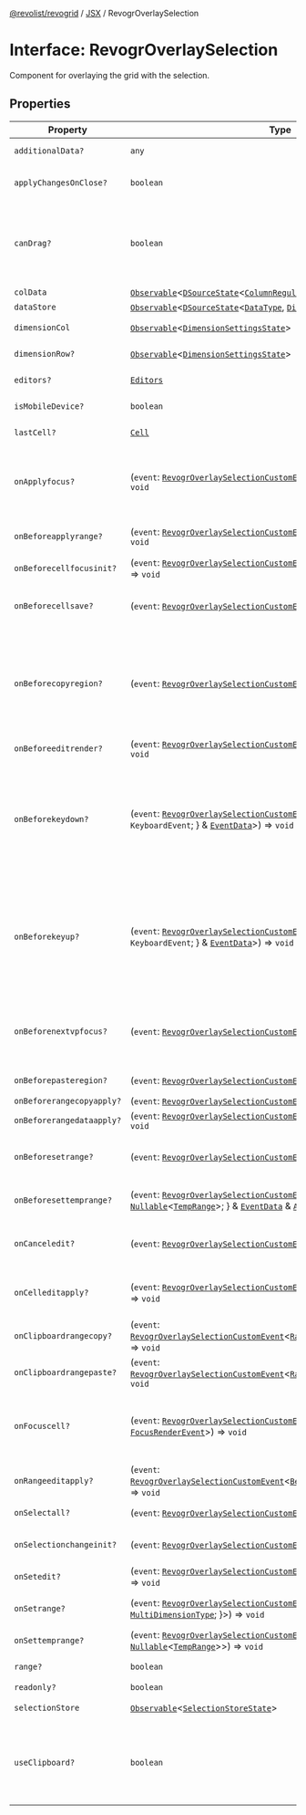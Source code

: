 [@revolist/revogrid](README.md) / [JSX](Namespace.JSX.md) / RevogrOverlaySelection

# Interface: RevogrOverlaySelection

Component for overlaying the grid with the selection.

## Properties

| Property | Type | Description | Defined in |
| ------ | ------ | ------ | ------ |
| `additionalData?` | `any` | Additional data to pass to renderer. | [src/components.d.ts:2015](https://github.com/revolist/revogrid/blob/11c1e89888ac9588cc703e312811b4cdaf67f0fb/src/components.d.ts#L2015) |
| `applyChangesOnClose?` | `boolean` | If true applys changes when cell closes if not Escape. | [src/components.d.ts:2019](https://github.com/revolist/revogrid/blob/11c1e89888ac9588cc703e312811b4cdaf67f0fb/src/components.d.ts#L2019) |
| `canDrag?` | `boolean` | Enable revogr-order-editor component (read more in revogr-order-editor component). Allows D&D. | [src/components.d.ts:2023](https://github.com/revolist/revogrid/blob/11c1e89888ac9588cc703e312811b4cdaf67f0fb/src/components.d.ts#L2023) |
| `colData` | [`Observable`](TypeAlias.Observable.md)\<[`DSourceState`](TypeAlias.DSourceState.md)\<[`ColumnRegular`](Interface.ColumnRegular.md), [`DimensionCols`](TypeAlias.DimensionCols.md)\>\> | Column data store. | [src/components.d.ts:2027](https://github.com/revolist/revogrid/blob/11c1e89888ac9588cc703e312811b4cdaf67f0fb/src/components.d.ts#L2027) |
| `dataStore` | [`Observable`](TypeAlias.Observable.md)\<[`DSourceState`](TypeAlias.DSourceState.md)\<[`DataType`](TypeAlias.DataType.md), [`DimensionRows`](TypeAlias.DimensionRows.md)\>\> | Row data store. | [src/components.d.ts:2031](https://github.com/revolist/revogrid/blob/11c1e89888ac9588cc703e312811b4cdaf67f0fb/src/components.d.ts#L2031) |
| `dimensionCol` | [`Observable`](TypeAlias.Observable.md)\<[`DimensionSettingsState`](Interface.DimensionSettingsState.md)\> | Dimension settings X. | [src/components.d.ts:2035](https://github.com/revolist/revogrid/blob/11c1e89888ac9588cc703e312811b4cdaf67f0fb/src/components.d.ts#L2035) |
| `dimensionRow?` | [`Observable`](TypeAlias.Observable.md)\<[`DimensionSettingsState`](Interface.DimensionSettingsState.md)\> | Dimension settings Y. | [src/components.d.ts:2039](https://github.com/revolist/revogrid/blob/11c1e89888ac9588cc703e312811b4cdaf67f0fb/src/components.d.ts#L2039) |
| `editors?` | [`Editors`](TypeAlias.Editors.md) | Custom editors register. | [src/components.d.ts:2043](https://github.com/revolist/revogrid/blob/11c1e89888ac9588cc703e312811b4cdaf67f0fb/src/components.d.ts#L2043) |
| `isMobileDevice?` | `boolean` | Is mobile view mode. | [src/components.d.ts:2047](https://github.com/revolist/revogrid/blob/11c1e89888ac9588cc703e312811b4cdaf67f0fb/src/components.d.ts#L2047) |
| `lastCell?` | [`Cell`](Interface.Cell.md) | Last real coordinates positions + 1. | [src/components.d.ts:2051](https://github.com/revolist/revogrid/blob/11c1e89888ac9588cc703e312811b4cdaf67f0fb/src/components.d.ts#L2051) |
| `onApplyfocus?` | (`event`: [`RevogrOverlaySelectionCustomEvent`](Interface.RevogrOverlaySelectionCustomEvent.md)\<[`FocusRenderEvent`](Interface.FocusRenderEvent.md)\>) => `void` | Before cell get focused. To prevent the default behavior of applying the edit data, you can call `e.preventDefault()`. | [src/components.d.ts:2055](https://github.com/revolist/revogrid/blob/11c1e89888ac9588cc703e312811b4cdaf67f0fb/src/components.d.ts#L2055) |
| `onBeforeapplyrange?` | (`event`: [`RevogrOverlaySelectionCustomEvent`](Interface.RevogrOverlaySelectionCustomEvent.md)\<[`FocusRenderEvent`](Interface.FocusRenderEvent.md)\>) => `void` | Before range applied. First step in triggerRangeEvent. | [src/components.d.ts:2059](https://github.com/revolist/revogrid/blob/11c1e89888ac9588cc703e312811b4cdaf67f0fb/src/components.d.ts#L2059) |
| `onBeforecellfocusinit?` | (`event`: [`RevogrOverlaySelectionCustomEvent`](Interface.RevogrOverlaySelectionCustomEvent.md)\<[`BeforeSaveDataDetails`](Interface.BeforeSaveDataDetails.md)\>) => `void` | Before cell focus. | [src/components.d.ts:2063](https://github.com/revolist/revogrid/blob/11c1e89888ac9588cc703e312811b4cdaf67f0fb/src/components.d.ts#L2063) |
| `onBeforecellsave?` | (`event`: [`RevogrOverlaySelectionCustomEvent`](Interface.RevogrOverlaySelectionCustomEvent.md)\<`any`\>) => `void` | Runs before cell save. Can be used to override or cancel original save. | [src/components.d.ts:2067](https://github.com/revolist/revogrid/blob/11c1e89888ac9588cc703e312811b4cdaf67f0fb/src/components.d.ts#L2067) |
| `onBeforecopyregion?` | (`event`: [`RevogrOverlaySelectionCustomEvent`](Interface.RevogrOverlaySelectionCustomEvent.md)\<`any`\>) => `void` | Before clipboard copy happened. Validate data before copy. To prevent the default behavior of editing data and use your own implementation, call `e.preventDefault()`. | [src/components.d.ts:2071](https://github.com/revolist/revogrid/blob/11c1e89888ac9588cc703e312811b4cdaf67f0fb/src/components.d.ts#L2071) |
| `onBeforeeditrender?` | (`event`: [`RevogrOverlaySelectionCustomEvent`](Interface.RevogrOverlaySelectionCustomEvent.md)\<[`FocusRenderEvent`](Interface.FocusRenderEvent.md)\>) => `void` | Before editor render. | [src/components.d.ts:2075](https://github.com/revolist/revogrid/blob/11c1e89888ac9588cc703e312811b4cdaf67f0fb/src/components.d.ts#L2075) |
| `onBeforekeydown?` | (`event`: [`RevogrOverlaySelectionCustomEvent`](Interface.RevogrOverlaySelectionCustomEvent.md)\<\{ `original`: `KeyboardEvent`; \} & [`EventData`](TypeAlias.EventData.md)\>) => `void` | Before key up event proxy, used to prevent key up trigger. If you have some custom behaviour event, use this event to check if it wasn't processed by internal logic. Call preventDefault(). | [src/components.d.ts:2079](https://github.com/revolist/revogrid/blob/11c1e89888ac9588cc703e312811b4cdaf67f0fb/src/components.d.ts#L2079) |
| `onBeforekeyup?` | (`event`: [`RevogrOverlaySelectionCustomEvent`](Interface.RevogrOverlaySelectionCustomEvent.md)\<\{ `original`: `KeyboardEvent`; \} & [`EventData`](TypeAlias.EventData.md)\>) => `void` | Before key down event proxy, used to prevent key down trigger. If you have some custom behaviour event, use this event to check if it wasn't processed by internal logic. Call preventDefault(). | [src/components.d.ts:2083](https://github.com/revolist/revogrid/blob/11c1e89888ac9588cc703e312811b4cdaf67f0fb/src/components.d.ts#L2083) |
| `onBeforenextvpfocus?` | (`event`: [`RevogrOverlaySelectionCustomEvent`](Interface.RevogrOverlaySelectionCustomEvent.md)\<[`Cell`](Interface.Cell.md)\>) => `void` | Fired when change of viewport happens. Usually when we switch between pinned regions. | [src/components.d.ts:2087](https://github.com/revolist/revogrid/blob/11c1e89888ac9588cc703e312811b4cdaf67f0fb/src/components.d.ts#L2087) |
| `onBeforepasteregion?` | (`event`: [`RevogrOverlaySelectionCustomEvent`](Interface.RevogrOverlaySelectionCustomEvent.md)\<`any`\>) => `void` | Before region paste happened. | [src/components.d.ts:2091](https://github.com/revolist/revogrid/blob/11c1e89888ac9588cc703e312811b4cdaf67f0fb/src/components.d.ts#L2091) |
| `onBeforerangecopyapply?` | (`event`: [`RevogrOverlaySelectionCustomEvent`](Interface.RevogrOverlaySelectionCustomEvent.md)\<[`ChangedRange`](TypeAlias.ChangedRange.md)\>) => `void` | Before range copy. | [src/components.d.ts:2095](https://github.com/revolist/revogrid/blob/11c1e89888ac9588cc703e312811b4cdaf67f0fb/src/components.d.ts#L2095) |
| `onBeforerangedataapply?` | (`event`: [`RevogrOverlaySelectionCustomEvent`](Interface.RevogrOverlaySelectionCustomEvent.md)\<[`FocusRenderEvent`](Interface.FocusRenderEvent.md)\>) => `void` | Range data apply. | [src/components.d.ts:2099](https://github.com/revolist/revogrid/blob/11c1e89888ac9588cc703e312811b4cdaf67f0fb/src/components.d.ts#L2099) |
| `onBeforesetrange?` | (`event`: [`RevogrOverlaySelectionCustomEvent`](Interface.RevogrOverlaySelectionCustomEvent.md)\<`any`\>) => `void` | Before range selection applied. Second step in triggerRangeEvent. | [src/components.d.ts:2103](https://github.com/revolist/revogrid/blob/11c1e89888ac9588cc703e312811b4cdaf67f0fb/src/components.d.ts#L2103) |
| `onBeforesettemprange?` | (`event`: [`RevogrOverlaySelectionCustomEvent`](Interface.RevogrOverlaySelectionCustomEvent.md)\<\{ `tempRange`: `null` \| [`Nullable`](TypeAlias.Nullable.md)\<[`TempRange`](TypeAlias.TempRange.md)\>; \} & [`EventData`](TypeAlias.EventData.md) & [`AllDimensionType`](Interface.AllDimensionType.md)\>) => `void` | Before set temp range area during autofill. | [src/components.d.ts:2107](https://github.com/revolist/revogrid/blob/11c1e89888ac9588cc703e312811b4cdaf67f0fb/src/components.d.ts#L2107) |
| `onCanceledit?` | (`event`: [`RevogrOverlaySelectionCustomEvent`](Interface.RevogrOverlaySelectionCustomEvent.md)\<`any`\>) => `void` | Cancel edit. Used for editors support when editor close requested. | [src/components.d.ts:2111](https://github.com/revolist/revogrid/blob/11c1e89888ac9588cc703e312811b4cdaf67f0fb/src/components.d.ts#L2111) |
| `onCelleditapply?` | (`event`: [`RevogrOverlaySelectionCustomEvent`](Interface.RevogrOverlaySelectionCustomEvent.md)\<[`BeforeSaveDataDetails`](Interface.BeforeSaveDataDetails.md)\>) => `void` | Cell edit apply to the data source. Triggers datasource edit on the root level. | [src/components.d.ts:2115](https://github.com/revolist/revogrid/blob/11c1e89888ac9588cc703e312811b4cdaf67f0fb/src/components.d.ts#L2115) |
| `onClipboardrangecopy?` | (`event`: [`RevogrOverlaySelectionCustomEvent`](Interface.RevogrOverlaySelectionCustomEvent.md)\<[`RangeClipboardCopyEventProps`](TypeAlias.RangeClipboardCopyEventProps.md)\>) => `void` | Range copy. | [src/components.d.ts:2119](https://github.com/revolist/revogrid/blob/11c1e89888ac9588cc703e312811b4cdaf67f0fb/src/components.d.ts#L2119) |
| `onClipboardrangepaste?` | (`event`: [`RevogrOverlaySelectionCustomEvent`](Interface.RevogrOverlaySelectionCustomEvent.md)\<[`RangeClipboardPasteEvent`](TypeAlias.RangeClipboardPasteEvent.md)\>) => `void` | Range paste event. | [src/components.d.ts:2123](https://github.com/revolist/revogrid/blob/11c1e89888ac9588cc703e312811b4cdaf67f0fb/src/components.d.ts#L2123) |
| `onFocuscell?` | (`event`: [`RevogrOverlaySelectionCustomEvent`](Interface.RevogrOverlaySelectionCustomEvent.md)\<[`ApplyFocusEvent`](Interface.ApplyFocusEvent.md) & [`FocusRenderEvent`](Interface.FocusRenderEvent.md)\>) => `void` | Cell get focused. To prevent the default behavior of applying the edit data, you can call `e.preventDefault()`. | [src/components.d.ts:2127](https://github.com/revolist/revogrid/blob/11c1e89888ac9588cc703e312811b4cdaf67f0fb/src/components.d.ts#L2127) |
| `onRangeeditapply?` | (`event`: [`RevogrOverlaySelectionCustomEvent`](Interface.RevogrOverlaySelectionCustomEvent.md)\<[`BeforeRangeSaveDataDetails`](TypeAlias.BeforeRangeSaveDataDetails.md)\>) => `void` | Range data apply. Triggers datasource edit on the root level. | [src/components.d.ts:2131](https://github.com/revolist/revogrid/blob/11c1e89888ac9588cc703e312811b4cdaf67f0fb/src/components.d.ts#L2131) |
| `onSelectall?` | (`event`: [`RevogrOverlaySelectionCustomEvent`](Interface.RevogrOverlaySelectionCustomEvent.md)\<`any`\>) => `void` | Select all cells from keyboard. | [src/components.d.ts:2135](https://github.com/revolist/revogrid/blob/11c1e89888ac9588cc703e312811b4cdaf67f0fb/src/components.d.ts#L2135) |
| `onSelectionchangeinit?` | (`event`: [`RevogrOverlaySelectionCustomEvent`](Interface.RevogrOverlaySelectionCustomEvent.md)\<[`ChangedRange`](TypeAlias.ChangedRange.md)\>) => `void` | Autofill data in range. First step in applyRangeWithData | [src/components.d.ts:2139](https://github.com/revolist/revogrid/blob/11c1e89888ac9588cc703e312811b4cdaf67f0fb/src/components.d.ts#L2139) |
| `onSetedit?` | (`event`: [`RevogrOverlaySelectionCustomEvent`](Interface.RevogrOverlaySelectionCustomEvent.md)\<[`BeforeSaveDataDetails`](Interface.BeforeSaveDataDetails.md)\>) => `void` | Set edit cell. | [src/components.d.ts:2143](https://github.com/revolist/revogrid/blob/11c1e89888ac9588cc703e312811b4cdaf67f0fb/src/components.d.ts#L2143) |
| `onSetrange?` | (`event`: [`RevogrOverlaySelectionCustomEvent`](Interface.RevogrOverlaySelectionCustomEvent.md)\<[`RangeArea`](TypeAlias.RangeArea.md) & \{ `type`: [`MultiDimensionType`](TypeAlias.MultiDimensionType.md); \}\>) => `void` | Set range. Third step in triggerRangeEvent. | [src/components.d.ts:2147](https://github.com/revolist/revogrid/blob/11c1e89888ac9588cc703e312811b4cdaf67f0fb/src/components.d.ts#L2147) |
| `onSettemprange?` | (`event`: [`RevogrOverlaySelectionCustomEvent`](Interface.RevogrOverlaySelectionCustomEvent.md)\<`null` \| [`Nullable`](TypeAlias.Nullable.md)\<[`TempRange`](TypeAlias.TempRange.md)\>\>) => `void` | Set temp range area during autofill. | [src/components.d.ts:2151](https://github.com/revolist/revogrid/blob/11c1e89888ac9588cc703e312811b4cdaf67f0fb/src/components.d.ts#L2151) |
| `range?` | `boolean` | Range selection allowed. | [src/components.d.ts:2155](https://github.com/revolist/revogrid/blob/11c1e89888ac9588cc703e312811b4cdaf67f0fb/src/components.d.ts#L2155) |
| `readonly?` | `boolean` | Readonly mode. | [src/components.d.ts:2159](https://github.com/revolist/revogrid/blob/11c1e89888ac9588cc703e312811b4cdaf67f0fb/src/components.d.ts#L2159) |
| `selectionStore` | [`Observable`](TypeAlias.Observable.md)\<[`SelectionStoreState`](TypeAlias.SelectionStoreState.md)\> | Selection, range, focus. | [src/components.d.ts:2163](https://github.com/revolist/revogrid/blob/11c1e89888ac9588cc703e312811b4cdaf67f0fb/src/components.d.ts#L2163) |
| `useClipboard?` | `boolean` | Enable revogr-clipboard component (read more in revogr-clipboard component). Allows copy/paste. | [src/components.d.ts:2167](https://github.com/revolist/revogrid/blob/11c1e89888ac9588cc703e312811b4cdaf67f0fb/src/components.d.ts#L2167) |
